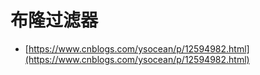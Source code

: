 # 布隆过滤器

- [https://www.cnblogs.com/ysocean/p/12594982.html](https://www.cnblogs.com/ysocean/p/12594982.html)